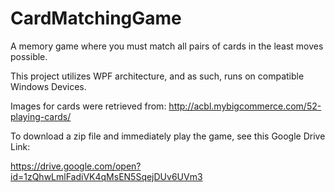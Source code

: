 # CardMatchingGame
A memory game where you must match all pairs of cards in the least moves possible. 

This project utilizes WPF architecture, and as such, runs on compatible Windows Devices. 

Images for cards were retrieved from: http://acbl.mybigcommerce.com/52-playing-cards/

To download a zip file and immediately play the game, see this Google Drive Link:

https://drive.google.com/open?id=1zQhwLmlFadiVK4qMsEN5SqejDUv6UVm3

